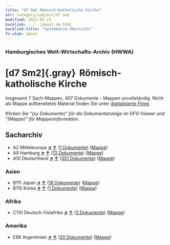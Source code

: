 ```yaml
---
title: "d7 Sm2 Römisch-katholische Kirche"
etr: category/subject/d7 Sm2
modified: 2021-03-13
backlink: ../../about.de.html
backlink-title: "Systematik-Übersicht"
fn-stub: about
---
```


### Hamburgisches Welt-Wirtschafts-Archiv (HWWA)
# [d7 Sm2]{.gray}&#8201; Römisch-katholische Kirche&#160; 




Insgesamt 7 Sach-Mappen, 407 Dokumente - Mappen unvollständig.
Nicht als Mappe aufbereitetes Material finden Sie unter [digitalisierte Filme](/film/h1_sh).

_Klicken Sie "(xy Dokumente)" für die Dokumentanzeige im DFG-Viewer und "(Mappe)" für Mappeninformation._

## Sacharchiv



- A2 Mitteleuropa [**&nearr;**](../../../geo/i/140895/about.de.html "Mitteleuropa (alle Mappen)") [**&uarr;**](../../../geo/about.de.html#A2 "Ländersystematik") (<a href="https://pm20.zbw.eu/dfgview/sh/140895,144243" title="über: Mitteleuropa : Römisch-katholische Kirche" target="_blank">1 Dokumente</a>) ([Mappe](../../../../folder/sh/1408xx/140895/1442xx/144243/about.de.html))
- A9 Hamburg [**&nearr;**](../../../geo/i/140905/about.de.html "Hamburg (alle Mappen)") [**&uarr;**](../../../geo/about.de.html#A9 "Ländersystematik") (<a href="https://pm20.zbw.eu/dfgview/sh/140905,144243" title="über: Hamburg : Römisch-katholische Kirche" target="_blank">13 Dokumente</a>) ([Mappe](../../../../folder/sh/1409xx/140905/1442xx/144243/about.de.html))
- A10 Deutschland [**&nearr;**](../../../geo/i/126128/about.de.html "Deutschland (alle Mappen)") [**&uarr;**](../../../geo/about.de.html#A10 "Ländersystematik") (<a href="https://pm20.zbw.eu/dfgview/sh/126128,144243" title="über: Deutschland : Römisch-katholische Kirche" target="_blank">351 Dokumente</a>) ([Mappe](../../../../folder/sh/1261xx/126128/1442xx/144243/about.de.html))

### Asien

- B111 Japan [**&nearr;**](../../../geo/i/141272/about.de.html "Japan (alle Mappen)") [**&uarr;**](../../../geo/about.de.html#B111 "Ländersystematik") (<a href="https://pm20.zbw.eu/dfgview/sh/141272,144243" title="über: Japan : Römisch-katholische Kirche" target="_blank">18 Dokumente</a>) ([Mappe](../../../../folder/sh/1412xx/141272/1442xx/144243/about.de.html))
- B115 Korea [**&nearr;**](../../../geo/i/141276/about.de.html "Korea (alle Mappen)") [**&uarr;**](../../../geo/about.de.html#B115 "Ländersystematik") (<a href="https://pm20.zbw.eu/dfgview/sh/141276,144243" title="über: Korea : Römisch-katholische Kirche" target="_blank">1 Dokumente</a>) ([Mappe](../../../../folder/sh/1412xx/141276/1442xx/144243/about.de.html))

### Afrika

- C110 Deutsch-Ostafrika [**&nearr;**](../../../geo/i/141471/about.de.html "Deutsch-Ostafrika (alle Mappen)") [**&uarr;**](../../../geo/about.de.html#C110 "Ländersystematik") (<a href="https://pm20.zbw.eu/dfgview/sh/141471,144243" title="über: Deutsch-Ostafrika : Römisch-katholische Kirche" target="_blank">3 Dokumente</a>) ([Mappe](../../../../folder/sh/1414xx/141471/1442xx/144243/about.de.html))

### Amerika

- E86 Argentinien [**&nearr;**](../../../geo/i/141692/about.de.html "Argentinien (alle Mappen)") [**&uarr;**](../../../geo/about.de.html#E86 "Ländersystematik") (<a href="https://pm20.zbw.eu/dfgview/sh/141692,144243" title="über: Argentinien : Römisch-katholische Kirche" target="_blank">20 Dokumente</a>) ([Mappe](../../../../folder/sh/1416xx/141692/1442xx/144243/about.de.html))


